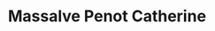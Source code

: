 ---
title: "Massalve Penot Catherine"
url: /la-souterraine/massalve-penot-catherine/
shop: Drogerie
---
